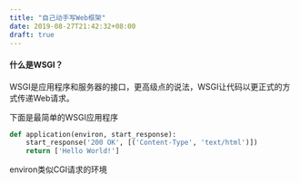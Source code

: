 ```yaml
---
title: "自己动手写Web框架"
date: 2019-08-27T21:42:32+08:00
draft: true
---
```

#### 什么是WSGI？
WSGI是应用程序和服务器的接口，更高级点的说法，WSGI让代码以更正式的方式传递Web请求。


下面是最简单的WSGI应用程序
```python
def application(environ, start_response):
    start_response('200 OK', [('Content-Type', 'text/html')])
    return ['Hello World!']
```
environ类似CGI请求的环境
